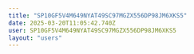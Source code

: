```yaml
---
title: "SP10GF5V4M649NYAT49SC97MGZX556DP98JM6XKS5"
date: 2025-03-20T11:05:42.740Z
user: SP10GF5V4M649NYAT49SC97MGZX556DP98JM6XKS5
layout: "users"
---
```

    